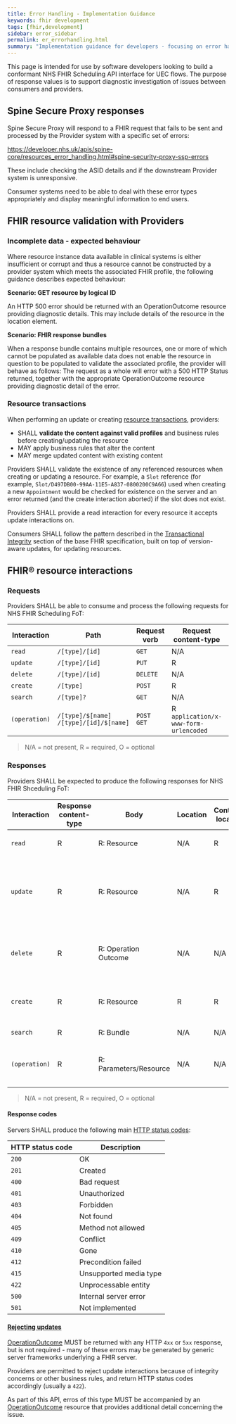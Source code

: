 ```yaml
---
title: Error Handling - Implementation Guidance
keywords: fhir development
tags: [fhir,development]
sidebar: error_sidebar
permalink: er_errorhandling.html
summary: "Implementation guidance for developers - focusing on error handling"
---
```


This page is intended for use by software developers looking to build a conformant NHS FHIR Scheduling API interface for UEC flows.
The purpose of response values is to support diagnostic investigation of issues between consumers and providers.

## Spine Secure Proxy responses

Spine Secure Proxy will respond to a FHIR request that fails to be sent and processed by the Provider system with a specific set of errors:

https://developer.nhs.uk/apis/spine-core/resources_error_handling.html#spine-security-proxy-ssp-errors

These include checking the ASID details and if the downstream Provider system is unresponsive.

Consumer systems need to be able to deal with these error types appropriately and display meaningful information to end users.

## FHIR resource validation with Providers

### Incomplete data - expected behaviour

Where resource instance data available in clinical systems is either insufficient or corrupt and thus a resource cannot be constructed by a provider system which meets the associated FHIR profile, the following guidance describes expected behaviour:

**Scenario: GET resource by logical ID** 
 
An HTTP 500 error should be returned with an OperationOutcome resource providing diagnostic details. This may include details of the resource in the location element. 

**Scenario: FHIR response bundles**

When a response bundle contains multiple resources, one or more of which cannot be populated as available data does not enable the resource in question to be populated to validate the associated profile, the provider will behave as follows: The request as a whole will error with a 500 HTTP Status returned, together with the appropriate OperationOutcome resource providing diagnostic detail of the error.

### Resource transactions

When performing an update or creating [resource transactions](https://www.hl7.org/fhir/STU3/http.html#transactional-integrity), providers:

-	SHALL **validate the content against valid profiles** and business rules before creating/updating the resource
-	MAY apply business rules that alter the content
-	MAY merge updated content with existing content

Providers SHALL validate the existence of any referenced resources when creating or updating a resource. For example, a `Slot` reference (for example, `Slot/D497DB00-99AA-11E5-A837-0800200C9A66`) used when creating a new `Appointment` would be checked for existence on the server and an error returned (and the create interaction aborted) if the slot does not exist.

Providers SHALL provide a read interaction for every resource it accepts update interactions on.

Consumers SHALL follow the pattern described in the [Transactional Integrity](https://www.hl7.org/fhir/STU3/http.html#transactional-integrity) section of the base FHIR specification, built on top of version-aware updates, for updating resources.

## FHIR&reg; resource interactions

### Requests

Providers SHALL be able to consume and process the following requests for NHS FHIR Scheduling FoT:

| Interaction | Path | Request verb | Request content-type | Body | Prefer | Conditional |
| ----------- | ---- | ------------ | -------------------- | ---- | ------ | ----------- |
| `read`   | `/[type]/[id]` | `GET` | N/A | N/A | N/A | `ETag` |
| `update` | `/[type]/[id]` | `PUT` | R | Resource | O | `If-Match`|
| `delete` | `/[type]/[id]` | `DELETE` | N/A | N/A | N/A | N/A |
| `create` | `/[type]` | `POST` | R | Resource | O | N/A |
| `search` | `/[type]?` | `GET` | N/A | N/A | N/A | N/A |
| `(operation)` | `/[type]/$[name]` `/[type]/[id]/$[name]` | `POST` <br/> `GET` | R <br/> `application/x-www-form-urlencoded` | Parameters <br/> form data | N/A | N/A |

> N/A = not present, R = required, O = optional

### Responses

Providers SHALL be expected to produce the following responses for NHS FHIR Shceduling FoT:

| Interaction | Response content-type | Body | Location | Content-location | Versioning | Status codes |
| ----------- | --------------------- | ---- | -------- | ---------------- | ---------- | ------------ |
| `read`   | R | R: Resource | N/A | R | `ETag` | `200`, `404`, `410` |
| `update` | R | R: Resource | N/A | R | `ETag` | `200`, `201`, `400`, `404` `405`, `409`, `412`, `422` |
| `delete` | R | R: Operation Outcome | N/A | N/A | N/A | `200`, `204`, `404`, `405`, `409`, `412` |
| `create` | R | R: Resource | R | R | `ETag` | `201`, `400`, `404` `405`, `422` |
| `search` | R | R: Bundle | N/A | N/A | N/A | `200`, `403` |
| `(operation)` | R | R: Parameters/Resource | N/A | N/A | N/A | `200`, `400`, `403`, `404`, `422`  |

> N/A = not present, R = required, O = optional

#### Response codes

Servers SHALL produce the following main [HTTP status codes](http://www.iana.org/assignments/http-status-codes/http-status-codes.xhtml): 

| HTTP status code | Description |
| ---------------- | ----------- |
| `200` | OK |
| `201` | Created |
| `400` | Bad request |
| `401` | Unauthorized |
| `403` | Forbidden |
| `404` | Not found |
| `405` | Method not allowed |
| `409` | Conflict |
| `410` | Gone |
| `412` | Precondition failed |
| `415` | Unsupported media type |
| `422` | Unprocessable entity |
| `500` | Internal server error |
| `501` | Not implemented |

#### [Rejecting updates](https://www.hl7.org/fhir/STU3/http.html#2.1.0.10.1)

[OperationOutcome](https://www.hl7.org/fhir/STU3/operationoutcome.html) MUST be returned with any HTTP `4xx` or `5xx` response, but is not required - many of these errors may be generated by generic server frameworks underlying a FHIR server.

Providers are permitted to reject update interactions because of integrity concerns or other business rules, and return HTTP status codes accordingly (usually a `422`).

As part of this API, erros of this type MUST be accompanied by an [OperationOutcome](https://www.hl7.org/fhir/STU3/operationoutcome.html) resource that provides additional detail concerning the issue.
